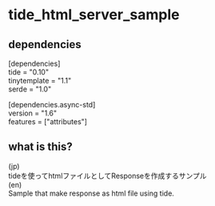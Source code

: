 # tide_html_server_sample

## dependencies

[dependencies]  
tide = "0.10"  
tinytemplate = "1.1"  
serde = "1.0"

[dependencies.async-std]  
version = "1.6"  
features = ["attributes"]

## what is this?

(jp)  
tideを使ってhtmlファイルとしてResponseを作成するサンプル  
(en)  
Sample that make response as html file using tide.
